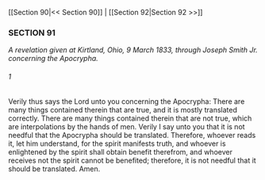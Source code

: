 [[Section 90|<< Section 90]]  |  [[Section 92|Section 92 >>]]

### SECTION 91

*A revelation given at Kirtland, Ohio, 9 March 1833, through Joseph Smith Jr. concerning the Apocrypha.*

###### 1
Verily thus says the Lord unto you concerning the Apocrypha: There are many things contained therein that are true, and it is mostly translated correctly. There are many things contained therein that are not true, which are interpolations by the hands of men. Verily I say unto you that it is not needful that the Apocrypha should be translated. Therefore, whoever reads it, let him understand, for the spirit manifests truth, and whoever is enlightened by the spirit shall obtain benefit therefrom, and whoever receives not the spirit cannot be benefited; therefore, it is not needful that it should be translated. Amen.